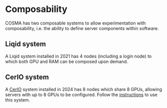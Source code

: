 # Composability

COSMA has two composable systems to allow experimentation with composability, i.e. the ability to define server components within software.

## Liqid system

A Liqid system installed in 2021 has 4 nodes (including a login node) to which both GPU and RAM can be composed upon demand.

## CerIO system

A [CerIO](cerio.md) system installed in 2024 has 8 nodes which share 8 GPUs, allowing servers with up to 8 GPUs to be configured.  Follow the [instructions](cerio.md) to use this system.
